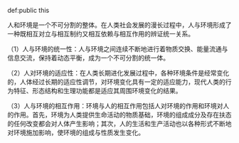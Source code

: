 def:public this


人和环境是一个不可分割的整体。在人类社会发展的漫长过程中，人与环境形成了一种既相互对立与相互制约又相互依赖与相互作用的辨证统一关系。

（1）人与环境的统一性：人与环境之间连续不断地进行着物质交换、能量流通与信息交流，保持着动态平衡，成为一个不可分割的统一体。

（2）人对环境的适应性：在人类长期进化发展过程中，各种环境条件是经常变化的，人体经过长期的适应性调节，对环境变化具有一定的适应能力，现代人类的行为特征、形态结构和生理功能都是适应其周围环境变化的结果。

（3）人与环境的相互作用：环境与人的相互作用包括人对环境的作用和环境对人的作用。首先，环境为人类提供生命活动的物质基础，环境的组成成分及存在扶态的任何改变都会对人体产生影响；其次，人的生活和生产活动也以各种形式不断地对环境施加影响，使环境的组成与性质发生变化。